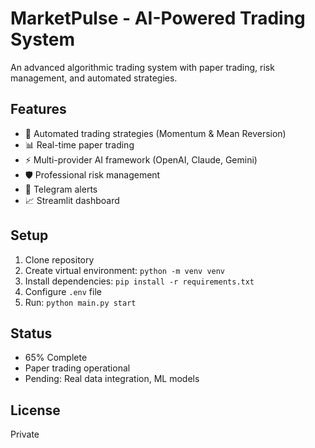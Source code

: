 # MarketPulse - AI-Powered Trading System

An advanced algorithmic trading system with paper trading, risk management, and automated strategies.

## Features
- 🤖 Automated trading strategies (Momentum & Mean Reversion)
- 📊 Real-time paper trading
- ⚡ Multi-provider AI framework (OpenAI, Claude, Gemini)
- 🛡️ Professional risk management
- 📱 Telegram alerts
- 📈 Streamlit dashboard

## Setup
1. Clone repository
2. Create virtual environment: `python -m venv venv`
3. Install dependencies: `pip install -r requirements.txt`
4. Configure `.env` file
5. Run: `python main.py start`

## Status
- 65% Complete
- Paper trading operational
- Pending: Real data integration, ML models

## License
Private